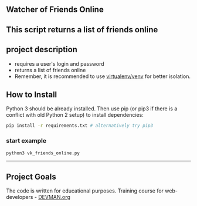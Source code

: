 ## Watcher of Friends Online

This script returns a list of friends online
---

## project description

+ requires a user's login and password
+ returns a list of friends online
+ Remember, it is recommended to use [virtualenv/venv](https://devman.org/encyclopedia/pip/pip_virtualenv/) for better isolation.

## How to Install

Python 3 should be already installed. Then use pip (or pip3 if there is a conflict with old Python 2 setup) to install dependencies:

```bash
pip install -r requirements.txt # alternatively try pip3
```
### start example
```bash
python3 vk_friends_online.py
```

---
## Project Goals

The code is written for educational purposes. Training course for web-developers - [DEVMAN.org](https://devman.org)
